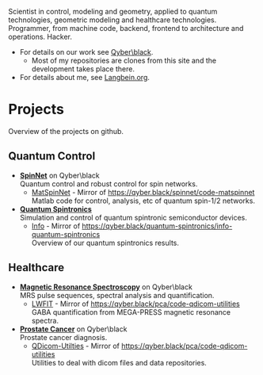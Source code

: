 Scientist in control, modeling and geometry, applied to quantum technologies, geometric modeling and healthcare technologies. Programmer, from machine code, backend, frontend to architecture and operations. Hacker.
* For details on our work see [Qyber\\black](https://qyber.black).
  * Most of my repositories are clones from this site and the development takes place there.
* For details about me, see [Langbein.org](https://lagbein.org).

# Projects

Overview of the projects on github.

## Quantum Control

* [**SpinNet**](https://qyber.black/spinnet) on Qyber\black\
  Quantum control and robust control for spin networks.
  * [MatSpinNet](https://github.com/xis10z/Code-MatSpinNet) - Mirror of https://qyber.black/spinnet/code-matspinnet \
    Matlab code for control, analysis, etc of quantum spin-1/2 networks.
* [**Quantum Spintronics**](https://qyber.black/quantum-spintronics)\
  Simulation and control of quantum spintronic semiconductor devices.
  * [Info](https://github.com/xis10z/Info-Quantum-Spintronics) - Mirror of https://qyber.black/quantum-spintronics/info-quantum-spintronics \
    Overview of our quantum spintronics results.

## Healthcare

* [**Magnetic Resonance Spectroscopy**](https://qyber.black/mrs) on Qyber\black\
  MRS pulse sequences, spectral analysis and quantification.
  * [LWFIT](https://github.com/xis10z/Code-LWFIT) - Mirror of https://qyber.black/pca/code-qdicom-utilities \
    GABA quantification from MEGA-PRESS magnetic resonance spectra.
* [**Prostate Cancer**](https://qyber.black/pca) on Qyber\black\
  Prostate cancer diagnosis.
  * [QDicom-Utilties](https://github.com/xis10z/Code-QDicom-Utilities) - Mirror of https://qyber.black/pca/code-qdicom-utilities \
    Utilities to deal with dicom files and data repositories.
